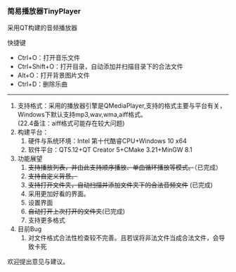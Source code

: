 ### 简易播放器TinyPlayer
采用QT构建的音频播放器

快捷键
+ Ctrl+O：打开音乐文件
+ Ctrl+Shift+O：打开目录，自动添加并扫描目录下的合法文件
+ Alt+O：打开背景图片文件
+ Ctrl+D：删除乐曲
<hr>

1. 支持格式：采用的播放器引擎是QMediaPlayer,支持的格式主要与平台有关，Windows下默认支持mp3,wav,wma,aiff格式。<br>
(22.4备注：aiff格式可能存在较大问题)
2. 构建平台：
   1. 硬件与系统环境：Intel 第十代酷睿CPU+Windows 10 x64
   2. 软件平台：QT5.12+QT Creator 5+CMake 3.21+MinGW 8.1
3. 功能展望
   1. ~~支持播放列表，并由此支持顺序播放、单曲循环播放等模式。~~（已完成）
   2. ~~支持自定义背景。~~
   3. ~~支持打开文件夹，自动扫描并添加文件夹下的合法音频文件~~ (已完成)
   4. 采用更加好看的界面。
   5. 设置界面
   6. ~~自动打开上次打开的文件夹~~(已完成)
   7. 支持更多格式
4. 目前Bug
   1. 对文件格式合法性检查较不完善。且若误将非法文件当成合法文件，会导致卡死

欢迎提出意见与建议。